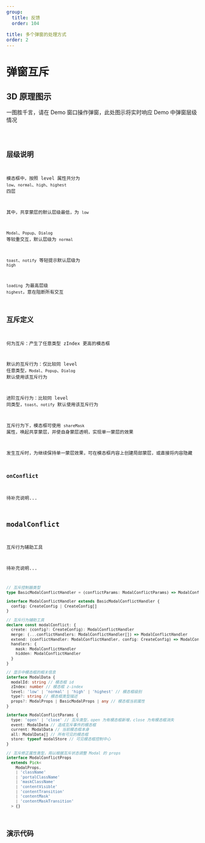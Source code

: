 ```yaml
---
group:
  title: 反馈
  order: 104

title: 多个弹窗的处理方式
order: 2
---
```


# 弹窗互斥

## 3D 原理图示

一图胜千言，请在 Demo 窗口操作弹窗，此处图示将实时响应 Demo 中弹窗层级情况

<code src="./principle/index.tsx" />

## 层级说明

模态框中，按照 level 属性共分为 `low`、`normal`、`high`、`highest` 四层

其中，共享蒙层的默认层级最低，为 `low`

`Modal`、`Popup`、`Dialog` 等较重交互，默认层级为 `normal`

`toast`、`notify` 等轻提示默认层级为 `high`

`loading` 为最高层级 `highest`，意在阻断所有交互

## 互斥定义

何为互斥：产生了任意类型 zIndex 更高的模态框

默认的互斥行为：仅比较同 level 任意类型，`Modal`、`Popup`、`Dialog` 默认使用该互斥行为

进阶互斥行为：比较同 level 同类型，`toast`、`notify` 默认使用该互斥行为

互斥行为下，模态框可使用 `shareMask` 属性，唤起共享蒙层，并使自身蒙层透明，实现单一蒙层的效果

发生互斥时，为继续保持单一蒙层效果，可在模态框内容上创建局部蒙层，或直接将内容隐藏

### onConflict

待补充说明...

## modalConflict

互斥行为辅助工具

待补充说明...

```ts
// 互斥控制器类型
type BasicModalConflictHandler = (conflictParams: ModalConflictParams) => ModalConflictProps

interface ModalConflictHandler extends BasicModalConflictHandler {
  config: CreateConfig | CreateConfig[]
}

// 互斥行为辅助工具
declare const modalConflict: {
  create: (config?: CreateConfig): ModalConflictHandler
  merge: (...conflictHandlers: ModalConflictHandler[]) => ModalConflictHandler
  extend: (conflictHandler: ModalConflictHandler, config: CreateConfig) => ModalConflictHandler
  handlers: {
    mask: ModalConflictHandler
    hidden: ModalConflictHandler
  }
}

// 显示中模态框的相关信息
interface ModalData {
  modalId: string // 模态框 id
  zIndex: number // 模态框 z-index
  level: 'low' | 'normal' | 'high' | 'highest' // 模态框级别
  type?: string // 模态框类型描述
  props?: ModalProps | BasicModalProps | any // 模态框当前属性
}

interface ModalConflictParams {
  type: 'open' | 'close' // 互斥类型，open 为有模态框新增，close 为有模态框消失
  event: ModalData // 造成互斥事件的模态框
  current: ModalData // 当前模态框本身
  all: ModalData[] // 所有可见的模态框
  store: typeof modalStore // 可见模态框控制中心
}

// 互斥修正属性类型，用以根据互斥状态调整 Modal 的 props
interface ModalConflictProps
  extends Pick<
    ModalProps,
    | 'className'
    | 'portalClassName'
    | 'maskClassName'
    | 'contentVisible'
    | 'contentTransition'
    | 'contentMask'
    | 'contentMaskTransition'
  > {}
```

## 演示代码

<!-- ### 预览 -->

<code src="./demo/index.tsx" />
